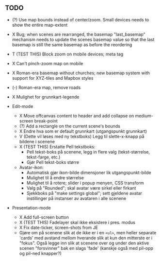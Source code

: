 ## TODO

- (?) Use map bounds instead of center/zoom. Small devices needs to show the entire map-extent
- X Bug; when scenes are rearranged, the basemap "last_basemap" mechanism needs to update the scenes basemap value so that the last basemap is still the same basemap as before the reordering



- T (TEST THIS) Block zoom on mobile devices; meta tag
- X Can't pinch-zoom map on mobile
- X Roman-era basemap without churches; new basemap system with support for XYZ-tiles and Mapbox styles
- (-) Roman-era map, remove roads
- X Mulighet for grunnkart-legende

- Edit-mode
	- X Move offcanvas content to header and add collapse on medium-screen break-point
	- (?) Add a rectangle on the current scene's bounds
	- X Endre hva som er default grunnkart (utgangspunkt grunnkart)
	- V (Dette vil løses med ny tekstboks) Legg til slette-x-knapp på bildene i scenene
	- X (TEST THIS) Erstatte Pell tekstboks:
		- Pell tekst-boks på scenene, legg in flere valg (tekst-størrelse, tekst-farge, etc.)
		- Gjør Pell tekst-boks større
	- Avatar-ikon:
		- Automatisk gjør ikon-bilde dimensjoner lik utgangspunkt-bilde
		- Mulighet til å endre størrelse
		- Mulighet til å rotere; slider i popup menyen, CSS transform
		- Valg på "Rounded"; skal avatar være sirkel eller firkant
		- Sjekkboks på "make settings global"; sett gjeldene avatar instillinger på instanser av avataren i alle scenene

- Presentation-mode
	- X Add full-screen button
	- X (TEST THIS) Fadelayer skal ikke eksistere i pres. modus
	- X Fix date-ticker, screen-shots from JE
	- Gjøre om på scenene slik at de ikke er i en `<ul>`, men heller separate 'cards' med avstand mellom hverande slik at kun den mitterste er i "fokus".
	  Også legge inn slik at scenene over og under den aktive scenen "forsvinner" bak en slags 'fade' (kanskje også med pil-opp og pil-ned knapper?)
